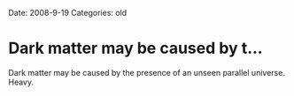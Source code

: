 Date: 2008-9-19
Categories: old

# Dark matter may be caused by t...

Dark matter may be caused by the presence of an unseen parallel universe. Heavy.
